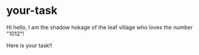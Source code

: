 # your-task

Hi hello, I am the shadow hokage of the leaf village who loves the number "1012"!

Here is your task!!

